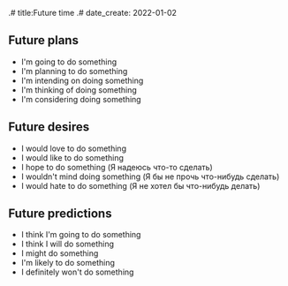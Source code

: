 .# title:Future time
.# date_create: 2022-01-02

## Future plans

- I'm going to do something
- I'm planning to do something
- I'm intending on doing something
- I'm thinking of doing something
- I'm considering doing something

## Future desires

- I would love to do something
- I would like to do something
- I hope to do something (Я надеюсь что-то сделать)
- I wouldn't mind doing something (Я бы не прочь что-нибудь сделать)
- I would hate to do something (Я не хотел бы что-нибудь делать)

## Future predictions

- I think I'm going to do something
- I think I will do something
- I might do something
- I'm likely to do something
- I definitely won't do something
